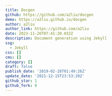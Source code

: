 ```yaml
---
title: Docgen
github: https://github.com/a2liu/docgen
demo: https://a2liu.github.io/docgen
author: a2liu
author_link: https://github.com/a2liu
date: 2023-11-26T07:41:20.032Z
description: Document generation using Jekyll
ssg:
  - Jekyll
css: []
cms: []
category: []
draft: false
publish_date: '2019-02-28T01:49:26Z'
update_date: '2021-12-15T23:53:20Z'
github_star: 1
github_fork: 0
---
```

